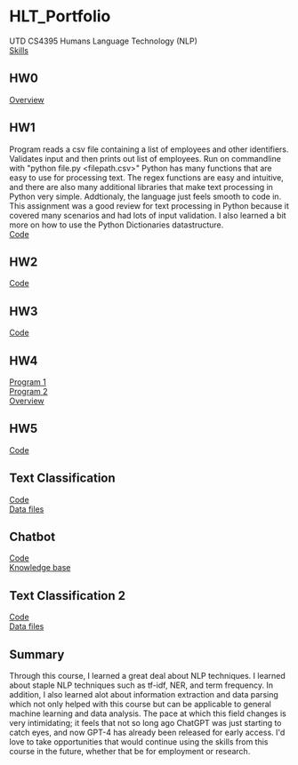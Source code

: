# HLT_Portfolio
UTD CS4395 Humans Language Technology (NLP)  
[Skills](/SKILLS.md)

## HW0
[Overview](/Hw0/Overview%20Of%20NLP.pdf)

## HW1
Program reads a csv file containing a list of employees and other identifiers. Validates input and then prints out list of employees.
Run on commandline with "python file.py <filepath.csv>"
Python has many functions that are easy to use for processing text. The regex functions are easy and intuitive, and there are also many additional libraries that make text processing in Python very simple. Addtionaly, the language just feels smooth to code in. 
This assignment was a good review for text processing in Python because it covered many scenarios and had lots of input validation. I also learned a bit more on how to use the Python Dictionaries datastructure.  
[Code](/Hw1/Hw1.py)

## HW2
[Code](/Hw2/Hw2.py)

## HW3
[Code](/Hw3/Hw3.ipynb)

## HW4
[Program 1](/Hw4/Main.py)  
[Program 2](/Hw4/Output.py)  
[Overview](/Hw4/Hw4%20Narrative.pdf)

## HW5
[Code](/Hw5/Hw5.py)

## Text Classification
[Code](/textclass/textclass.ipynb)  
[Data files](/textclass/data)

## Chatbot
[Code](/chatbot/main.py)  
[Knowledge base](/chatbot/data/data_l.txt)

## Text Classification 2
[Code](/textclass2/textclass2.ipynb)  
[Data files](textclass/data)

## Summary
Through this course, I learned a great deal about NLP techniques. I learned about staple NLP techniques such as tf-idf, NER, and term frequency. In addition, I also learned alot about information extraction and data parsing which not only helped with this course but can be applicable to general machine learning and data analysis. The pace at which this field changes is very intimidating; it feels that not so long ago ChatGPT was just starting to catch eyes, and now GPT-4 has already been released for early access. I'd love to take opportunities that would continue using the skills from this course in the future, whether that be for employment or research.    